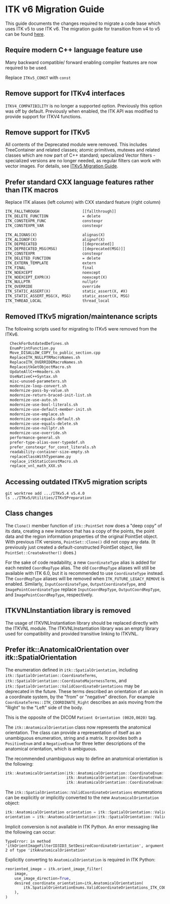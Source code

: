 ITK v6 Migration Guide
======================

This guide documents the changes required to migrate a code base
which uses ITK v5 to use ITK v6. The migration guide for transition
from v4 to v5 can be found [here](./itk_5_migration_guide.md).

Require modern C++ language feature use
---------------------------------------
Many backward compatible/ forward enabling compiler features are now required to be used.

Replace `ITKv5_CONST` with `const`

Remove support for ITKv4 interfaces
-----------------------------------

`ITKV4_COMPATIBILITY` is no longer a supported option.  Previously this option
was off by default.  Previously when enabled, the ITK API was modified to
provide support for ITKV4 functions.

Remove support for ITKv5
-----------------------------------

All contents of the Deprecated module were removed. This includes TreeContainer
and related classes; atomic primitives, mutexes and related classes which are
now part of C++ standard; specialized Vector filters - specialized versions are
no longer needed, as regular filters can work with vector images. For details, see
[ITKv5 Migration Guide](https://github.com/InsightSoftwareConsortium/ITK/blob/main/Documentation/docs/migration_guides/itk_5_migration_guide.md).

Prefer standard CXX language features rather than ITK macros
-------------------------------------------------------------

Replace ITK aliases (left column) with CXX standard feature (right column)

```txt
ITK_FALLTHROUGH                   [[fallthrough]]
ITK_DELETE_FUNCTION               = delete
ITK_CONSTEXPR_FUNC                constexpr
ITK_CONSTEXPR_VAR                 constexpr

ITK_ALIGNAS(X)                    alignas(X)
ITK_ALIGNOF(X)                    alignof(X)
ITK_DEPRECATED                    [[deprecated]]
ITK_DEPRECATED_MSG(MSG)           [[deprecated(MSG)]]
ITK_CONSTEXPR                     constexpr
ITK_DELETED_FUNCTION              = delete
ITK_EXTERN_TEMPLATE               extern
ITK_FINAL                         final
ITK_NOEXCEPT                      noexcept
ITK_NOEXCEPT_EXPR(X)              noexcept(X)
ITK_NULLPTR                       nullptr
ITK_OVERRIDE                      override
ITK_STATIC_ASSERT(X)              static_assert(X, #X)
ITK_STATIC_ASSERT_MSG(X, MSG)     static_assert(X, MSG)
ITK_THREAD_LOCAL                  thread_local
```

Removed ITKv5 migration/maintenance scripts
-----------------------

The following scripts used for migrating to ITKv5 were removed from the ITKv6.

```sh
  CheckForOutdatedDefines.sh
  EnumPrintFunction.py
  Move_DISALLOW_COPY_to_public_section.cpp
  ReplaceITK_NULLPTRMacroNames.sh
  ReplaceITK_OVERRIDEMacroNames.sh
  ReplaceitkGetObjectMacro.sh
  UpdateAllC++Headers.sh
  UseNativeC++Syntax.sh
  misc-unused-parameters.sh
  modernize-loop-convert.sh
  modernize-pass-by-value.sh
  modernize-return-braced-init-list.sh
  modernize-use-auto.sh
  modernize-use-bool-literals.sh
  modernize-use-default-member-init.sh
  modernize-use-emplace.sh
  modernize-use-equals-default.sh
  modernize-use-equals-delete.sh
  modernize-use-nullptr.sh
  modernize-use-override.sh
  performance-general.sh
  prefer-type-alias-over-typedef.sh
  prefer_constexpr_for_const_literals.sh
  readability-container-size-empty.sh
  replaceClassWithTypename.py
  replace_itkStaticConstMacro.sh
  replace_vnl_math_XXX.sh
```

Accessing outdated ITKv5 migration scripts
------------------------------------------

```
git worktree add .../ITKv5.4 v5.4.0
ls ../ITKv5/Utilities/ITKv5Preparation
```

Class changes
-------------

The `Clone()` member function of `itk::PointSet` now does a "deep copy" of its
data, creating a new instance that has a copy of the points, the point data and
the region information properties of the original PointSet object. With previous
ITK versions, `PointSet::Clone()` did not copy any data. (It previously just
created a default-constructed PointSet object, like `PointSet::CreateAnother()`
does.)

For the sake of code readability, a new `CoordinateType` alias is added for
each nested `CoordRepType` alias. The old `CoordRepType` aliases will still be
available with ITK 6.0, but it is recommended to use `CoordinateType` instead.
The `CoordRepType` aliases will be removed when `ITK_FUTURE_LEGACY_REMOVE` is
enabled. Similarly, `InputCoordinateType`, `OutputCoordinateType`, and
`ImagePointCoordinateType` replace `InputCoordRepType`, `OutputCoordRepType`,
and `ImagePointCoordRepType`, respectively.


ITKVNLInstantiation library is removed
--------------------------------------

The usage of ITKVNLInstantiation library should be replaced directly with the
ITKVNL module. The ITKVNLInstantiation library was an empty library used for
compatibility and provided transitive linking to ITKVNL.


Prefer itk::AnatomicalOrientation over itk::SpatialOrientation
------------------------------------------------

The enumeration defined in `itk::SpatialOrientation`, including `itk::SpatialOrientation::CoordinateTerms`,
`itk::SpatialOrientation::CoordinateMajornessTerms`, and `itk::SpatialOrientation::ValidCoordinateOrientations` may be
deprecated in the future. These terms described an orientation of an axis in a coordinate system, by the "from" or
"negative" direction. For example `CoordinateTerms::ITK_COORDINATE_Right` describes an axis moving from the "Right" to
the "Left" side of the body.

This is the opposite of the DICOM `Patient Orientation (0020,0020)` tag.

The `itk::AnatomicalOrientation` class now represents the anatomical orientation. The class can provide a representation
of itself as an unambiguous enumeration, string and a matrix. It provides both a `PositiveEnum` and a `NegativeEnum` for
three letter descriptions of the anatomical orientation, which is ambiguous.

The recommended unambiguous way to define an anatomical orientation is the following:

```cpp
itk::AnatomicalOrientation(itk::AnatomicalOrientation::CoordinateEnum::RightToLeft,
                           itk::AnatomicalOrientation::CoordinateEnum::AnteriorToPosterior,
                           itk::AnatomicalOrientation::CoordinateEnum::InferiorToSuperior);
```

The `itk::SpatialOrientation::ValidCoordinateOrientations` enumerations can be explicitly or implicitly converted to the
new `AnatomicalOrientation` object:

```cpp
itk::AnatomicalOrientation orientation = itk::SpatialOrientation::ValidCoordinateOrientations::ITK_COORDINATE_ORIENTATION_RAI;
orientation = itk::AnatomicalOrientation(itk::SpatialOrientation::ValidCoordinateOrientations::ITK_COORDINATE_ORIENTATION_RIP;)
```

Implicit conversion is not available in ITK Python.  An error messaging like the following can occur:
```text
TypeError: in method 'itkOrientImageFilterID3ID3_SetDesiredCoordinateOrientation', argument 2 of type 'itkAnatomicalOrientation'
```

Explicitly converting to `AnatomicalOrientation` is required in ITK Python:
```python
reoriented_image = itk.orient_image_filter(
    image,
    use_image_direction=True,
    desired_coordinate_orientation=itk.AnatomicalOrientation(
        itk.SpatialOrientationEnums.ValidCoordinateOrientations_ITK_COORDINATE_ORIENTATION_RAS
    ),
)
```
